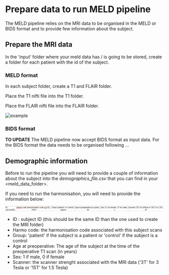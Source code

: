 # Prepare data to run MELD pipeline

The MELD pipeline relies on the MRI data to be organised in the MELD or BIDS format and to provide few information about the subject.

## Prepare the MRI data

In the 'input' folder where your meld data has / is going to be stored, create a folder for each patient with the id of the subject. 

### MELD format

In each subject folder, create a T1 and FLAIR folder.

Place the T1 nifti file into the T1 folder.

Place the FLAIR nifti file into the FLAIR folder.

![example](images/example_folder_structure.png)

### BIDS format

**TO UPDATE** The MELD pipeline now accept BIDS format as input data. For the BIDS format the data needs to be organised following ...

## Demographic information

Before to run the pipeline you will need to provide a couple of information about the subject into the *demographics_file.csv* that you can find in your <meld_data_folder>. 

If you need to run the harmonisation, you will need to provide the information below:

![example](images/example_demographic_csv.PNG)
- ID : subject ID  (this should be the same ID than the one used to create the MRI folder)
- Harmo code: the harmonisation code associated with this subject scans 
- Group: 'patient' if the subject is a patient or 'control' if the subject is a control 
- Age at preoperative: The age of the subject at the time of the preoperative T1 scan (in years)
- Sex: 1 if male, 0 if female
- Scanner: the scanner strenght associated with the MRI data ('3T' for 3 Tesla or '15T' for 1.5 Tesla)


